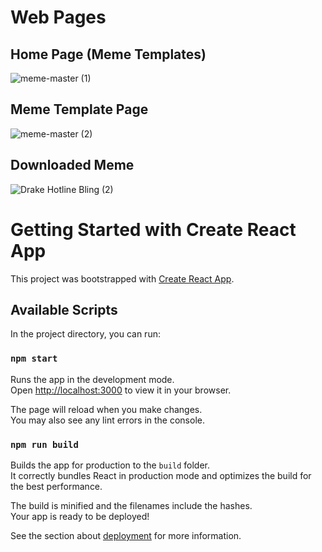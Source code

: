 # Web Pages

## Home Page (Meme Templates)

![meme-master (1)](https://user-images.githubusercontent.com/66102026/158972808-b7e7ce67-216a-41c0-9721-1192c13a39cd.jpg)

## Meme Template Page

![meme-master (2)](https://user-images.githubusercontent.com/66102026/158972909-470e6a5a-88fa-4cf9-82aa-8a2d0b51c595.jpg)

## Downloaded Meme

![Drake Hotline Bling (2)](https://user-images.githubusercontent.com/66102026/158972989-7e75e12a-02ec-4901-87cb-21abd2105f29.jpg)



# Getting Started with Create React App

This project was bootstrapped with [Create React App](https://github.com/facebook/create-react-app).

## Available Scripts

In the project directory, you can run:

### `npm start`

Runs the app in the development mode.\
Open [http://localhost:3000](http://localhost:3000) to view it in your browser.

The page will reload when you make changes.\
You may also see any lint errors in the console.

### `npm run build`

Builds the app for production to the `build` folder.\
It correctly bundles React in production mode and optimizes the build for the best performance.

The build is minified and the filenames include the hashes.\
Your app is ready to be deployed!

See the section about [deployment](https://facebook.github.io/create-react-app/docs/deployment) for more information.
